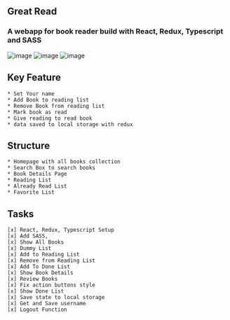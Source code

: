 ## Great Read

### A webapp for book reader build with React, Redux, Typescript and SASS

![image](https://user-images.githubusercontent.com/57805696/126860513-5e9e0d29-7afe-4e8a-a16e-29c1017c5d58.png)
![image](https://user-images.githubusercontent.com/57805696/126860524-91399f9e-6194-4ace-b42f-60edc221401b.png)
![image](https://user-images.githubusercontent.com/57805696/126860535-603dda1a-9ee1-421c-afc3-74357113ebe9.png)



## Key Feature

    * Set Your name
    * Add Book to reading list
    * Remove Book from reading list
    * Mark book as read
    * Give reading to read book
    * data saved to local storage with redux

## Structure

    * Homepage with all books collection
    * Search Box to search books
    * Book Details Page
    * Reading List
    * Already Read List
    * Favorite List

## Tasks

    [x] React, Redux, Typescript Setup
    [x] Add SASS,
    [x] Show All Books
    [x] Dummy List
    [x] Add to Reading List
    [x] Remove from Reading List
    [x] Add To Done List
    [x] Show Book Details
    [x] Review Books
    [x] Fix action buttons style
    [x] Show Done List
    [x] Save state to local storage
    [x] Get and Save username
    [x] Logout Function
